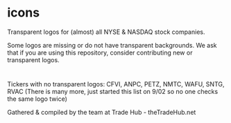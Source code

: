 # icons
Transparent logos for (almost) all NYSE & NASDAQ stock companies.

Some logos are missing or do not have transparent backgrounds. We ask that if you are using this repository, consider contributing new or transparent logos.
#
#
Tickers with no transparent logos: CFVI, ANPC, PETZ, NMTC, WAFU, SNTG, RVAC
(There is many more, just started this list on 9/02 so no one checks the same logo twice)

Gathered & compiled by the team at Trade Hub - theTradeHub.net
